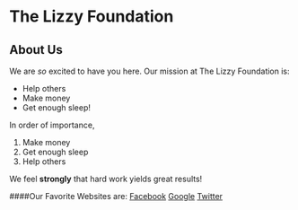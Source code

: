 # The Lizzy Foundation
## About Us

We are _so_ excited to have you here.  Our mission at The Lizzy Foundation is:

* Help others
* Make money
* Get enough sleep!

In order of importance,

1. Make money
2. Get enough sleep
3. Help others

We feel **strongly** that hard work yields great results!

####Our Favorite Websites are:
[Facebook](https://www.facebook.com) 
[Google](http://www.google.com)
[Twitter](http://www.twitter.com)

